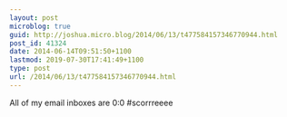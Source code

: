 ```yaml
---
layout: post
microblog: true
guid: http://joshua.micro.blog/2014/06/13/t477584157346770944.html
post_id: 41324
date: 2014-06-14T09:51:50+1100
lastmod: 2019-07-30T17:41:49+1100
type: post
url: /2014/06/13/t477584157346770944.html
---
```

All of my email inboxes are 0:0 #scorrreeee
